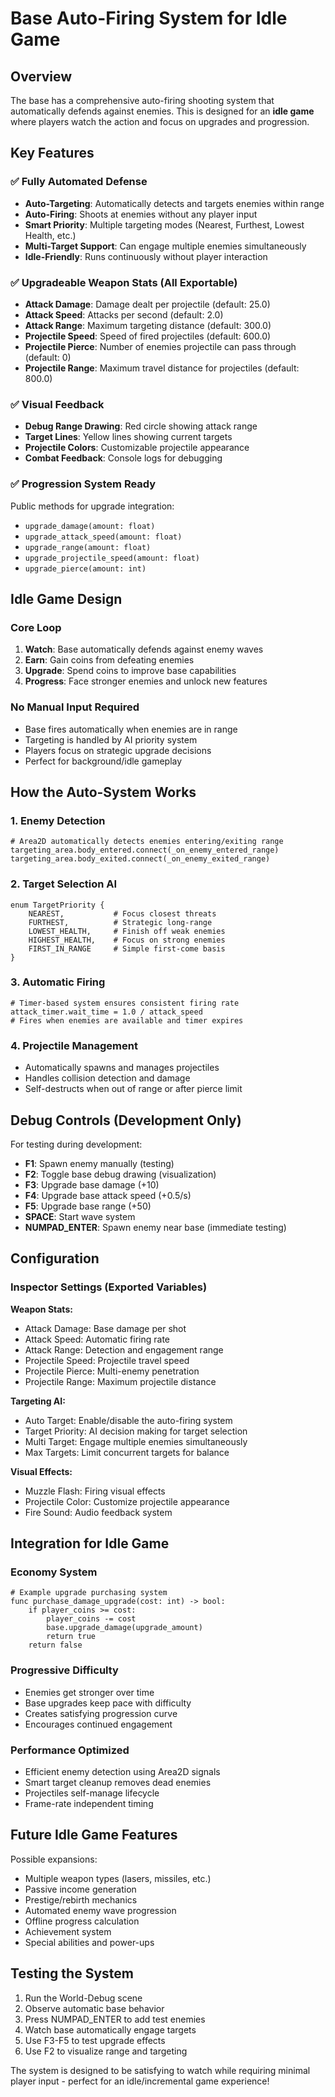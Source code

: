# Base Auto-Firing System for Idle Game

## Overview
The base has a comprehensive auto-firing shooting system that automatically defends against enemies. This is designed for an **idle game** where players watch the action and focus on upgrades and progression.

## Key Features

### ✅ Fully Automated Defense
- **Auto-Targeting**: Automatically detects and targets enemies within range
- **Auto-Firing**: Shoots at enemies without any player input
- **Smart Priority**: Multiple targeting modes (Nearest, Furthest, Lowest Health, etc.)
- **Multi-Target Support**: Can engage multiple enemies simultaneously
- **Idle-Friendly**: Runs continuously without player interaction

### ✅ Upgradeable Weapon Stats (All Exportable)
- **Attack Damage**: Damage dealt per projectile (default: 25.0)
- **Attack Speed**: Attacks per second (default: 2.0)
- **Attack Range**: Maximum targeting distance (default: 300.0)
- **Projectile Speed**: Speed of fired projectiles (default: 600.0)
- **Projectile Pierce**: Number of enemies projectile can pass through (default: 0)
- **Projectile Range**: Maximum travel distance for projectiles (default: 800.0)

### ✅ Visual Feedback
- **Debug Range Drawing**: Red circle showing attack range
- **Target Lines**: Yellow lines showing current targets
- **Projectile Colors**: Customizable projectile appearance
- **Combat Feedback**: Console logs for debugging

### ✅ Progression System Ready
Public methods for upgrade integration:
- `upgrade_damage(amount: float)`
- `upgrade_attack_speed(amount: float)`
- `upgrade_range(amount: float)`
- `upgrade_projectile_speed(amount: float)`
- `upgrade_pierce(amount: int)`

## Idle Game Design

### Core Loop
1. **Watch**: Base automatically defends against enemy waves
2. **Earn**: Gain coins from defeating enemies
3. **Upgrade**: Spend coins to improve base capabilities
4. **Progress**: Face stronger enemies and unlock new features

### No Manual Input Required
- Base fires automatically when enemies are in range
- Targeting is handled by AI priority system
- Players focus on strategic upgrade decisions
- Perfect for background/idle gameplay

## How the Auto-System Works

### 1. Enemy Detection
```gdscript
# Area2D automatically detects enemies entering/exiting range
targeting_area.body_entered.connect(_on_enemy_entered_range)
targeting_area.body_exited.connect(_on_enemy_exited_range)
```

### 2. Target Selection AI
```gdscript
enum TargetPriority {
    NEAREST,           # Focus closest threats
    FURTHEST,          # Strategic long-range
    LOWEST_HEALTH,     # Finish off weak enemies
    HIGHEST_HEALTH,    # Focus on strong enemies
    FIRST_IN_RANGE     # Simple first-come basis
}
```

### 3. Automatic Firing
```gdscript
# Timer-based system ensures consistent firing rate
attack_timer.wait_time = 1.0 / attack_speed
# Fires when enemies are available and timer expires
```

### 4. Projectile Management
- Automatically spawns and manages projectiles
- Handles collision detection and damage
- Self-destructs when out of range or after pierce limit

## Debug Controls (Development Only)

For testing during development:

- **F1**: Spawn enemy manually (testing)
- **F2**: Toggle base debug drawing (visualization)
- **F3**: Upgrade base damage (+10)
- **F4**: Upgrade base attack speed (+0.5/s)
- **F5**: Upgrade base range (+50)
- **SPACE**: Start wave system
- **NUMPAD_ENTER**: Spawn enemy near base (immediate testing)

## Configuration

### Inspector Settings (Exported Variables)

**Weapon Stats:**
- Attack Damage: Base damage per shot
- Attack Speed: Automatic firing rate
- Attack Range: Detection and engagement range
- Projectile Speed: Projectile travel speed
- Projectile Pierce: Multi-enemy penetration
- Projectile Range: Maximum projectile distance

**Targeting AI:**
- Auto Target: Enable/disable the auto-firing system
- Target Priority: AI decision making for target selection
- Multi Target: Engage multiple enemies simultaneously
- Max Targets: Limit concurrent targets for balance

**Visual Effects:**
- Muzzle Flash: Firing visual effects
- Projectile Color: Customize projectile appearance
- Fire Sound: Audio feedback system

## Integration for Idle Game

### Economy System
```gdscript
# Example upgrade purchasing system
func purchase_damage_upgrade(cost: int) -> bool:
    if player_coins >= cost:
        player_coins -= cost
        base.upgrade_damage(upgrade_amount)
        return true
    return false
```

### Progressive Difficulty
- Enemies get stronger over time
- Base upgrades keep pace with difficulty
- Creates satisfying progression curve
- Encourages continued engagement

### Performance Optimized
- Efficient enemy detection using Area2D signals
- Smart target cleanup removes dead enemies
- Projectiles self-manage lifecycle
- Frame-rate independent timing

## Future Idle Game Features

Possible expansions:
- Multiple weapon types (lasers, missiles, etc.)
- Passive income generation
- Prestige/rebirth mechanics
- Automated enemy wave progression
- Offline progress calculation
- Achievement system
- Special abilities and power-ups

## Testing the System

1. Run the World-Debug scene
2. Observe automatic base behavior
3. Press NUMPAD_ENTER to add test enemies
4. Watch base automatically engage targets
5. Use F3-F5 to test upgrade effects
6. Use F2 to visualize range and targeting

The system is designed to be satisfying to watch while requiring minimal player input - perfect for an idle/incremental game experience!
